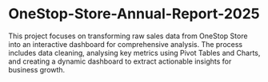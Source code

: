 # OneStop-Store-Annual-Report-2025
This project focuses on transforming raw sales data from OneStop Store into an interactive dashboard for comprehensive analysis. The process includes data cleaning, analysing key metrics using Pivot Tables and Charts, and creating a dynamic dashboard to extract actionable insights for business growth.
